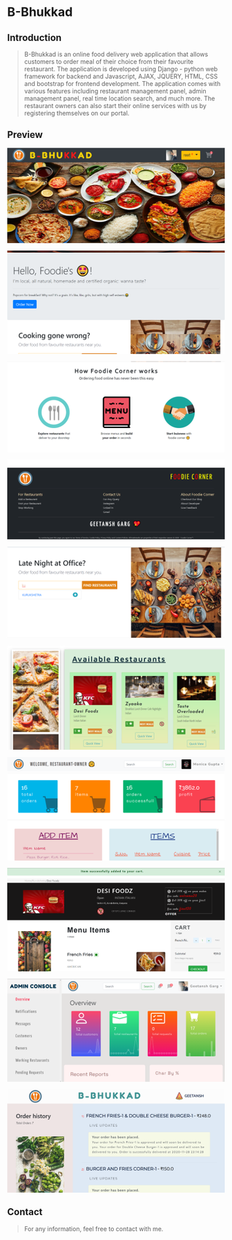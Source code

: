# B-Bhukkad

## Introduction

> B-Bhukkad is an online food delivery web application that allows customers to order meal of their choice from their favourite restaurant. The application is developed using Django - python web framework for backend and Javascript, AJAX, JQUERY, HTML, CSS and bootstrap for frontend development. The application comes with various features including restaurant management panel, admin management panel, real time location search, and much more. The restaurant owners can also start their online services with us by registering themselves on our portal.

## Preview

![Landing Page-1](/markdown/main.png)

![Landing Page-2](/markdown/main2.png)

![Landing Page-3](/markdown/main3.png)

![Landing Page-4](/markdown/main4.png)

![Search Panel](/markdown/search.png)

![Restaurant Page-1](/markdown/rest1.png)

![Restaurant Page-2](/markdown/rest2.png)

![Menu Page](/markdown/menu.png)

![Admin Panel](/markdown/admin.png)

![History Page](/markdown/hist.png)

## Contact

> For any information, feel free to contact with me.